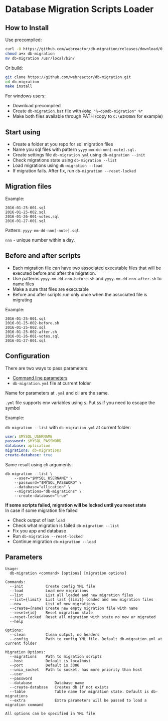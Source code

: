 Database Migration Scripts Loader
========================================

## How to Install

Use precompiled:
```bash
curl -O https://github.com/webreactor/db-migration/releases/download/0.1.0/db-migration
chmod a+x db-migration
mv db-migration /usr/local/bin/
```
Or build:
```bash
git clone https://github.com/webreactor/db-migration.git
cd db-migration
make install
```

For windows users:
* Download precompiled
* Create `db-migration.bat` file with `@php "%~dp0db-migration" %*`
* Make both files available through PATH (copy to `C:\WINDOWS` for example)

## Start using
* Create a folder at you repo for sql migration files
* Name you sql files with pattern `yyyy-mm-dd-nnn[-note].sql.`
* Create settings file `db-migration.yml` using `db-migration --init`
* Check migrations state using `db-migration --list`
* Load migrations using `db-migration --load`
* If migration fails. After fix, run `db-migration --reset-locked`

## Migration files
Example:
```
2016-01-25-001.sql
2016-01-25-002.sql
2016-01-26-001-votes.sql
2016-01-27-001.sql
```
Pattern: `yyyy-mm-dd-nnn[-note].sql.`

`nnn` - unique number within a day.

## Before and after scripts

* Each migration file can have two associated executable files that will be executed before and after the migration.
* Use patterns `yyyy-mm-dd-nnn-before.sh` and `yyyy-mm-dd-nnn-after.sh` to name files
* Make a sure that files are executable
* Before and after scripts run only once when the associated file is migrating

Example:
```
2016-01-25-001.sql
2016-01-25-002-before.sh
2016-01-25-002.sql
2016-01-25-002-after.sh
2016-01-26-001-votes.sql
2016-01-27-001.sql
```

## Configuration
There are two ways to pass parameters:
* [Command line parameters](#parameters)
* `db-migration.yml` file at current folder

Name for parameters at `.yml` and cli are the same.

`.yml` file supports env variables using `$`. Put `$$` if you need to escape the symbol

Example:

`db-migration --list`
with `db-migration.yml` at current folder:
```yml
user: $MYSQL_USERNAME
password: $MYSQL_PASSWORD
database: aplication
migrations: db-migrations
create-database: true
```

Same result using cli arguments:
```
db-migration --list \
    --user="$MYSQL_USERNAME" \
    --password="$MYSQL_PASSWORD" \
    --database="allication" \
    --migrations="db-migrations" \
    --create-database="true"
```

**If some scripts failed, migration will be locked until you reset state**\
In case if some migration file failed
* Check output of last `load`
* Check what migration is failed `db-migration --list`
* Fix you app and database
* Run `db-migration --reset-locked`
* Continue migration `db-migration --load`

## Parameters
```
Usage:
  db-migration <command> [options] [migration options]

Commands:
  --init          Create config YML file
  --load          Load new migrations
  --list          List all loaded and new migration files
  --list={limit}  List last {limit} loaded and new migration files
  --new           List of new migrations
  --create={name} Create new empty migration file with name
  --reset={id}    Reset migration state
  --reset-locked  Reset all migration with state no new or migrated
  --help

Options:
  --clean         Clean output, no headers
  --config        Path to config YML file. Default db-migration.yml at current folder

Migration Options:
  --migrations    Path to migration scripts
  --host          Default is localhost
  --port          Default is 3306
  --unix_socket   Path to socket, has more priority than host
  --user
  --password
  --database          Database name
  --create-database   Creates db if not exists
  --table             Table name for migration state. Default is db-migrations
  --extra             Extra parameters will be passed to load a migration command

All options can be specified in YML file
```

